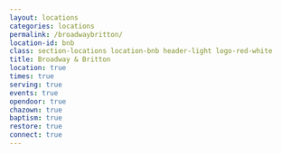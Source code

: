 ```yaml
---
layout: locations
categories: locations
permalink: /broadwaybritton/
location-id: bnb
class: section-locations location-bnb header-light logo-red-white
title: Broadway & Britton
location: true
times: true
serving: true
events: true
opendoor: true
chazown: true
baptism: true
restore: true
connect: true
---
```

